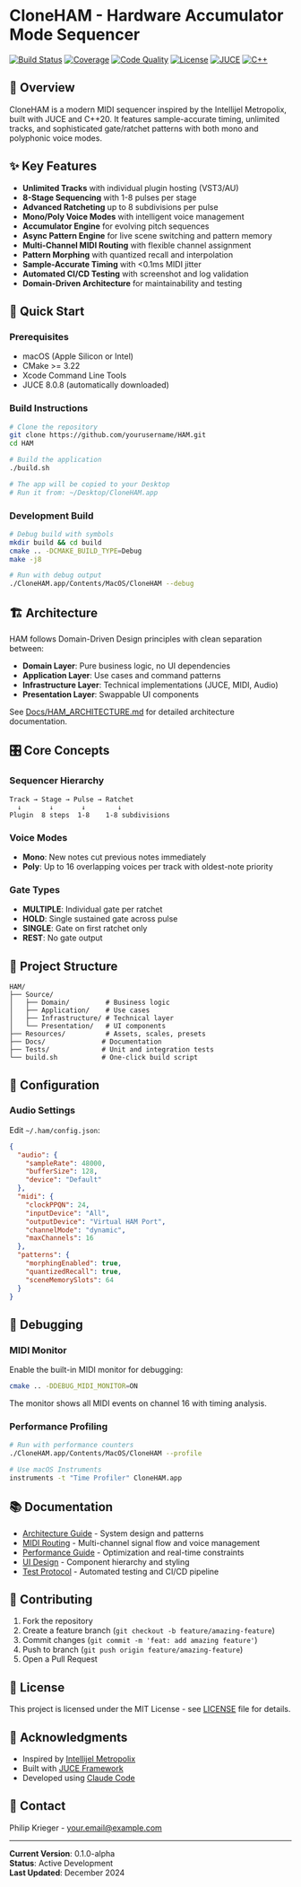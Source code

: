 # CloneHAM - Hardware Accumulator Mode Sequencer

[![Build Status](https://github.com/yourusername/HAM/workflows/CI/badge.svg)](https://github.com/yourusername/HAM/actions)
[![Coverage](https://codecov.io/gh/yourusername/HAM/branch/main/graph/badge.svg)](https://codecov.io/gh/yourusername/HAM)
[![Code Quality](https://img.shields.io/badge/code%20quality-A-green)](https://github.com/yourusername/HAM)
[![License](https://img.shields.io/badge/license-MIT-blue.svg)](LICENSE)
[![JUCE](https://img.shields.io/badge/JUCE-8.0.8-orange)](https://juce.com)
[![C++](https://img.shields.io/badge/C%2B%2B-20-blue.svg)](https://en.cppreference.com/w/cpp/20)

## 🎹 Overview

CloneHAM is a modern MIDI sequencer inspired by the Intellijel Metropolix, built with JUCE and C++20. It features sample-accurate timing, unlimited tracks, and sophisticated gate/ratchet patterns with both mono and polyphonic voice modes.

## ✨ Key Features

- **Unlimited Tracks** with individual plugin hosting (VST3/AU)
- **8-Stage Sequencing** with 1-8 pulses per stage
- **Advanced Ratcheting** up to 8 subdivisions per pulse
- **Mono/Poly Voice Modes** with intelligent voice management
- **Accumulator Engine** for evolving pitch sequences
- **Async Pattern Engine** for live scene switching and pattern memory
- **Multi-Channel MIDI Routing** with flexible channel assignment
- **Pattern Morphing** with quantized recall and interpolation
- **Sample-Accurate Timing** with <0.1ms MIDI jitter
- **Automated CI/CD Testing** with screenshot and log validation
- **Domain-Driven Architecture** for maintainability and testing

## 🚀 Quick Start

### Prerequisites

- macOS (Apple Silicon or Intel)
- CMake >= 3.22
- Xcode Command Line Tools
- JUCE 8.0.8 (automatically downloaded)

### Build Instructions

```bash
# Clone the repository
git clone https://github.com/yourusername/HAM.git
cd HAM

# Build the application
./build.sh

# The app will be copied to your Desktop
# Run it from: ~/Desktop/CloneHAM.app
```

### Development Build

```bash
# Debug build with symbols
mkdir build && cd build
cmake .. -DCMAKE_BUILD_TYPE=Debug
make -j8

# Run with debug output
./CloneHAM.app/Contents/MacOS/CloneHAM --debug
```

## 🏗️ Architecture

HAM follows Domain-Driven Design principles with clean separation between:

- **Domain Layer**: Pure business logic, no UI dependencies
- **Application Layer**: Use cases and command patterns
- **Infrastructure Layer**: Technical implementations (JUCE, MIDI, Audio)
- **Presentation Layer**: Swappable UI components

See [Docs/HAM_ARCHITECTURE.md](Docs/HAM_ARCHITECTURE.md) for detailed architecture documentation.

## 🎛️ Core Concepts

### Sequencer Hierarchy
```
Track → Stage → Pulse → Ratchet
  ↓       ↓       ↓        ↓
Plugin  8 steps  1-8    1-8 subdivisions
```

### Voice Modes
- **Mono**: New notes cut previous notes immediately
- **Poly**: Up to 16 overlapping voices per track with oldest-note priority

### Gate Types
- **MULTIPLE**: Individual gate per ratchet
- **HOLD**: Single sustained gate across pulse
- **SINGLE**: Gate on first ratchet only
- **REST**: No gate output

## 📁 Project Structure

```
HAM/
├── Source/
│   ├── Domain/         # Business logic
│   ├── Application/    # Use cases
│   ├── Infrastructure/ # Technical layer
│   └── Presentation/   # UI components
├── Resources/          # Assets, scales, presets
├── Docs/              # Documentation
├── Tests/             # Unit and integration tests
└── build.sh           # One-click build script
```

## 🔧 Configuration

### Audio Settings
Edit `~/.ham/config.json`:
```json
{
  "audio": {
    "sampleRate": 48000,
    "bufferSize": 128,
    "device": "Default"
  },
  "midi": {
    "clockPPQN": 24,
    "inputDevice": "All",
    "outputDevice": "Virtual HAM Port",
    "channelMode": "dynamic",
    "maxChannels": 16
  },
  "patterns": {
    "morphingEnabled": true,
    "quantizedRecall": true,
    "sceneMemorySlots": 64
  }
}
```

## 🐛 Debugging

### MIDI Monitor
Enable the built-in MIDI monitor for debugging:
```bash
cmake .. -DDEBUG_MIDI_MONITOR=ON
```
The monitor shows all MIDI events on channel 16 with timing analysis.

### Performance Profiling
```bash
# Run with performance counters
./CloneHAM.app/Contents/MacOS/CloneHAM --profile

# Use macOS Instruments
instruments -t "Time Profiler" CloneHAM.app
```

## 📚 Documentation

- [Architecture Guide](Docs/HAM_ARCHITECTURE.md) - System design and patterns
- [MIDI Routing](Docs/MIDI_ROUTING.md) - Multi-channel signal flow and voice management
- [Performance Guide](Docs/PERFORMANCE.md) - Optimization and real-time constraints
- [UI Design](Docs/UI_DESIGN.md) - Component hierarchy and styling
- [Test Protocol](TEST_PROTOCOL.md) - Automated testing and CI/CD pipeline

## 🤝 Contributing

1. Fork the repository
2. Create a feature branch (`git checkout -b feature/amazing-feature`)
3. Commit changes (`git commit -m 'feat: add amazing feature'`)
4. Push to branch (`git push origin feature/amazing-feature`)
5. Open a Pull Request

## 📝 License

This project is licensed under the MIT License - see [LICENSE](LICENSE) file for details.

## 🙏 Acknowledgments

- Inspired by [Intellijel Metropolix](https://intellijel.com/shop/eurorack/metropolix/)
- Built with [JUCE Framework](https://juce.com/)
- Developed using [Claude Code](https://claude.ai/code)

## 📧 Contact

Philip Krieger - [your.email@example.com](mailto:your.email@example.com)

---

**Current Version**: 0.1.0-alpha  
**Status**: Active Development  
**Last Updated**: December 2024